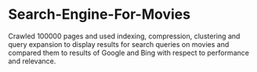 # Search-Engine-For-Movies
Crawled 100000 pages and used indexing, compression, clustering and query expansion to display results for search queries on movies and compared them to results of Google and Bing with respect to performance and relevance.
